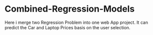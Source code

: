 # Combined-Regression-Models
Here i merge two Regression Problem into one web App project. It can predict the Car and Laptop Prices basis on the user selection.

